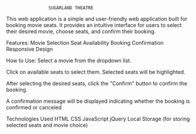                     SUGARLAND THEATRE
This web application is a simple and user-friendly web application built for booking movie seats. It provides an intuitive interface for users to select their desired movie, choose seats, and confirm their booking. 

Features:
Movie Selection
Seat Availability
Booking Confirmation
Responsive Design

How to Use:
Select a movie from the dropdown list.

Click on available seats to select them. Selected seats will be highlighted.

After selecting the desired seats, click the "Confirm" button to confirm the booking.

A confirmation message will be displayed indicating whether the booking is confirmed or canceled

Technologies Used
HTML
CSS
JavaScript
jQuery
Local Storage (for storing selected seats and movie choice)